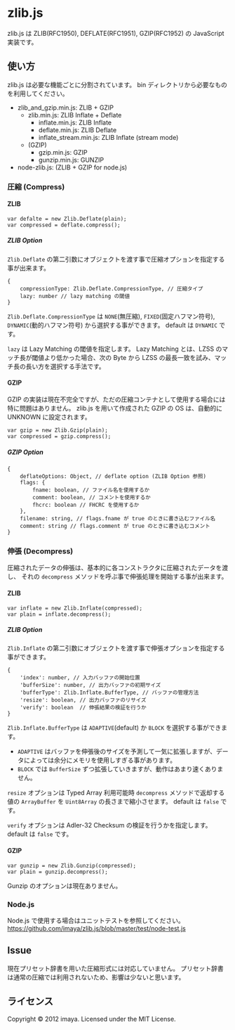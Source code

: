 zlib.js
=======

zlib.js は ZLIB(RFC1950), DEFLATE(RFC1951), GZIP(RFC1952) の JavaScript 実装です。


使い方
------

zlib.js は必要な機能ごとに分割されています。
bin ディレクトリから必要なものを利用してください。

- zlib_and_gzip.min.js: ZLIB + GZIP
    + zlib.min.js: ZLIB Inflate + Deflate
        * inflate.min.js: ZLIB Inflate
        * deflate.min.js: ZLIB Deflate
        * inflate_stream.min.js: ZLIB Inflate (stream mode)
    + (GZIP)
        * gzip.min.js: GZIP
        * gunzip.min.js: GUNZIP
- node-zlib.js: (ZLIB + GZIP for node.js)


### 圧縮 (Compress)


#### ZLIB

    var defalte = new Zlib.Deflate(plain);
    var compressed = deflate.compress();


##### ZLIB Option

<code>Zlib.Deflate</code> の第二引数にオブジェクトを渡す事で圧縮オプションを指定する事が出来ます。

    {
        compressionType: Zlib.Deflate.CompressionType, // 圧縮タイプ
        lazy: number // lazy matching の閾値
    }

<code>Zlib.Deflate.CompressionType</code> は
<code>NONE</code>(無圧縮), <code>FIXED</code>(固定ハフマン符号), <code>DYNAMIC</code>(動的ハフマン符号) から選択する事ができます。
default は <code>DYNAMIC</code> です。

<code>lazy</code> は Lazy Matching の閾値を指定します。
Lazy Matching とは、LZSS のマッチ長が閾値より低かった場合、次の Byte から LZSS の最長一致を試み、マッチ長の長い方を選択する手法です。


#### GZIP

GZIP の実装は現在不完全ですが、ただの圧縮コンテナとして使用する場合には特に問題はありません。
zlib.js を用いて作成された GZIP の OS は、自動的に UNKNOWN に設定されます。

    var gzip = new Zlib.Gzip(plain);
    var compressed = gzip.compress();


##### GZIP Option

    {
        deflateOptions: Object, // deflate option (ZLIB Option 参照)
        flags: {
            fname: boolean, // ファイル名を使用するか
            comment: boolean, // コメントを使用するか
            fhcrc: boolean // FHCRC を使用するか
        },
        filename: string, // flags.fname が true のときに書き込むファイル名
        comment: string // flags.comment が true のときに書き込むコメント
    }


### 伸張 (Decompress)

圧縮されたデータの伸張は、基本的に各コンストラクタに圧縮されたデータを渡し、
それの <code>decompress</code> メソッドを呼ぶ事で伸張処理を開始する事が出来ます。


#### ZLIB

    var inflate = new Zlib.Inflate(compressed);
    var plain = inflate.decompress();


##### ZLIB Option

<code>Zlib.Inflate</code> の第二引数にオブジェクトを渡す事で伸張オプションを指定する事ができます。

    {
        'index': number, // 入力バッファの開始位置
        'bufferSize': number, // 出力バッファの初期サイズ
        'bufferType': Zlib.Inflate.BufferType, // バッファの管理方法
        'resize': boolean, // 出力バッファのリサイズ
        'verify': boolean  // 伸張結果の検証を行うか
    }

<code>Zlib.Inflate.BufferType</code> は <code>ADAPTIVE</code>(default) か <code>BLOCK</code> を選択する事ができます。

- <code>ADAPTIVE</code> はバッファを伸張後のサイズを予測して一気に拡張しますが、データによっては余分にメモリを使用しすぎる事があります。
- <code>BLOCK</code> では <code>BufferSize</code> ずつ拡張していきますが、動作はあまり速くありません。

<code>resize</code> オプションは Typed Array 利用可能時
<code>decompress</code> メソッドで返却する値の <code>ArrayBuffer</code> を <code>Uint8Array</code> の長さまで縮小させます。
default は <code>false</code> です。

<code>verify</code> オプションは Adler-32 Checksum の検証を行うかを指定します。
default は <code>false</code> です。


#### GZIP

    var gunzip = new Zlib.Gunzip(compressed);
    var plain = gunzip.decompress();

Gunzip のオプションは現在ありません。


### Node.js

Node.js で使用する場合はユニットテストを参照してください。
<https://github.com/imaya/zlib.js/blob/master/test/node-test.js>


Issue
-----

現在プリセット辞書を用いた圧縮形式には対応していません。
プリセット辞書は通常の圧縮では利用されないため、影響は少ないと思います。

ライセンス
-----------

Copyright &copy; 2012 imaya.
Licensed under the MIT License.
